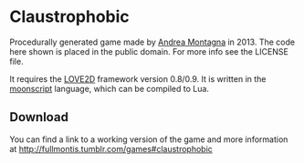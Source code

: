 # Claustrophobic

Procedurally generated game made by 
[Andrea Montagna](http://fullmontis.tumblr.com/) in 2013. The code here
shown is placed in the public domain. For more info see the LICENSE file.

It requires the [LOVE2D](http://www.love2d.org/) framework version 0.8/0.9.
It is written in the [moonscript](http://moonscript.org/) language, which 
can be compiled to Lua.

## Download

You can find a link to a working version of the game and more information at
http://fullmontis.tumblr.com/games#claustrophobic
